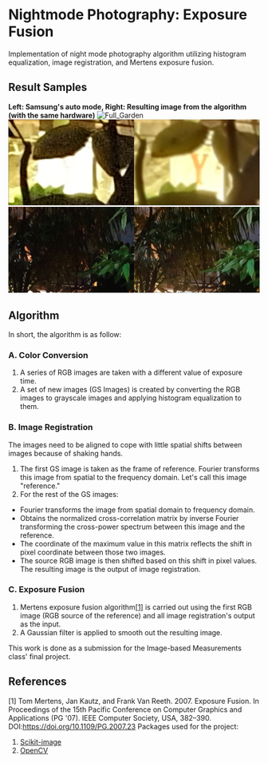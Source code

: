 # Nightmode Photography: Exposure Fusion

Implementation of night mode photography algorithm utilizing histogram equalization, image registration, and Mertens exposure fusion.

## Result Samples

**Left: Samsung's auto mode, Right: Resulting image from the algorithm (with the same hardware)**
![Full_Garden](https://github.com/eraraya-ricardo/nightmode-exposure-fusion/blob/main/Kebun/comparison_full.jpg)
![Sign_Garden](https://github.com/eraraya-ricardo/nightmode-exposure-fusion/blob/main/Kebun/comparison_sign.jpg)
![Tree_Garden](https://github.com/eraraya-ricardo/nightmode-exposure-fusion/blob/main/Kebun/comparison_tree.jpg)

## Algorithm

In short, the algorithm is as follow: <br>
### A. Color Conversion <br>
1. A series of RGB images are taken with a different value of exposure time. <br>
2. A set of new images (GS Images) is created by converting the RGB images to grayscale images and applying histogram equalization to them. <br>

### B. Image Registration <br>
The images need to be aligned to cope with little spatial shifts between images because of shaking hands. <br>
1. The first GS image is taken as the frame of reference. Fourier transforms this image from spatial to the frequency domain. Let's call this image "reference." <br>
2. For the rest of the GS images: <br>
- Fourier transforms the image from spatial domain to frequency domain.
- Obtains the normalized cross-correlation matrix by inverse Fourier transforming the cross-power spectrum between this image and the reference.
- The coordinate of the maximum value in this matrix reflects the shift in pixel coordinate between those two images.
- The source RGB image is then shifted based on this shift in pixel values. The resulting image is the output of image registration. <br>

### C. Exposure Fusion
1. Mertens exposure fusion algorithm[[1]](https://dl.acm.org/doi/abs/10.1109/PG.2007.23) is carried out using the first RGB image (RGB source of the reference) and all image registration's output as the input.
2. A Gaussian filter is applied to smooth out the resulting image.

This work is done as a submission for the Image-based Measurements class' final project.

## References

[1] Tom Mertens, Jan Kautz, and Frank Van Reeth. 2007. Exposure Fusion. In Proceedings of the 15th Pacific Conference on Computer Graphics and Applications (PG '07). IEEE Computer Society, USA, 382–390. DOI:https://doi.org/10.1109/PG.2007.23
Packages used for the project:
1. [Scikit-image](https://scikit-image.org/)
2. [OpenCV](https://opencv.org/)
